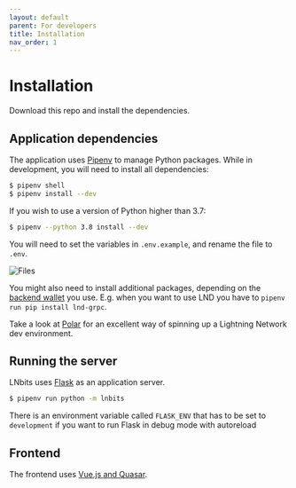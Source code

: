 ```yaml
---
layout: default
parent: For developers
title: Installation
nav_order: 1
---
```



Installation
============

Download this repo and install the dependencies.


Application dependencies
------------------------

The application uses [Pipenv][pipenv] to manage Python packages.
While in development, you will need to install all dependencies:

```sh
$ pipenv shell
$ pipenv install --dev
```

If you wish to use a version of Python higher than 3.7:

```sh
$ pipenv --python 3.8 install --dev
```

You will need to set the variables in `.env.example`, and rename the file to `.env`.

![Files](https://i.imgur.com/ri2zOe8.png)

You might also need to install additional packages, depending on the [backend wallet](../guide/wallets.md) you use.
E.g. when you want to use LND you have to `pipenv run pip install lnd-grpc`.

Take a look at [Polar][polar] for an excellent way of spinning up a Lightning Network dev environment.


Running the server
------------------

LNbits uses [Flask][flask] as an application server.

```sh
$ pipenv run python -m lnbits
```

There is an environment variable called `FLASK_ENV` that has to be set to `development`
if you want to run Flask in debug mode with autoreload


Frontend
--------

The frontend uses [Vue.js and Quasar][quasar].


[flask]: http://flask.pocoo.org/
[pipenv]: https://pipenv.pypa.io/
[polar]: https://lightningpolar.com/
[quasar]: https://quasar.dev/start/how-to-use-vue

